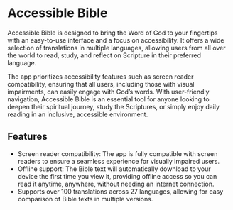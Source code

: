 # Accessible Bible

Accessible Bible is designed to bring the Word of God to your fingertips with an easy-to-use interface and a focus on accessibility. It offers a wide selection of translations in multiple languages, allowing users from all over the world to read, study, and reflect on Scripture in their preferred language.

The app prioritizes accessibility features such as screen reader compatibility, ensuring that all users, including those with visual impairments, can easily engage with God’s words. With user-friendly navigation, Accessible Bible is an essential tool for anyone looking to deepen their spiritual journey, study the Scriptures, or simply enjoy daily reading in an inclusive, accessible environment.

## Features
 - Screen reader compatibility: The app is fully compatible with screen readers to ensure a seamless experience for visually impaired users.
- Offline support: The Bible text will automatically download to your device the first time you view it, providing offline access so you can read it anytime, anywhere, without needing an internet connection.
- Supports over 100 translations across 27 languages, allowing for easy comparison of Bible texts in multiple versions.
